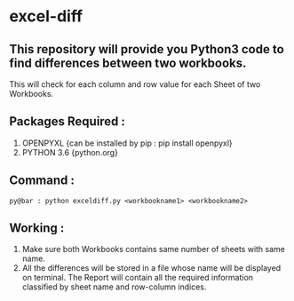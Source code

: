 # excel-diff
## This repository will provide you Python3 code to find differences between two workbooks.

This will check for each column and row value for each Sheet of two Workbooks. 

## Packages Required :
1. OPENPYXL {can be installed by pip : pip install openpyxl}
2. PYTHON 3.6 {python.org}

## Command :
```console
py@bar : python exceldiff.py <workbookname1> <workbookname2>
```

## Working :
1. Make sure both Workbooks contains same number of sheets with same name. 
2. All the differences will be stored in a file whose name will be displayed on terminal. The Report will contain all the required information classified by sheet name and row-column indices.
